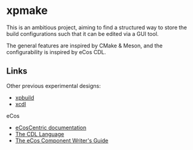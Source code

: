 # xpmake

This is an ambitious project, aiming to find a structured way to store
the build configurations such that it can be edited via a GUI tool.

The general features are inspired by CMake & Meson, and the
configurability is inspired by eCos CDL.

## Links

Other previous experimental designs:

- [xpbuild](https://xpack.github.io/metadata/build/)
- [xcdl](http://xcdl.github.io/reference/metadata/)

eCos

- [eCosCentric documentation](https://doc.ecoscentric.com)
- [The CDL Language](https://doc.ecoscentric.com/cdl-guide/language.html)
- [The eCos Component Writer's Guide](https://doc.ecoscentric.com/cdl-guide-a4.pdf)
